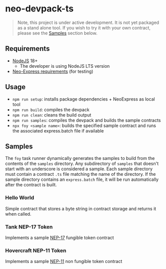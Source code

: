 # neo-devpack-ts

> Note, this project is under active development. It is not yet packaged as a stand alone tool.
> If you wish to try it with your own contract, please see the [Samples](#samples) section below.

## Requirements

* [NodeJS](https://nodejs.org/) 18+
  * The developer is using NodeJS LTS version
* [Neo-Express requirements](https://github.com/neo-project/neo-express#requirements) (for testing)

## Usage

* `npm run setup`: installs package dependencies + NeoExpress as local tool
* `npm run build`: compiles the devpack
* `npm run clean`: cleans the build output
* `npm run samples`: compiles the devpack and builds the sample contracts
* `npx foy <sample name>`: builds the specified sample contract and runs the associated express.batch file if available

## Samples

The `foy` task runner dynamically generates the samples to build from the contents of the `samples` directory. 
Any subdirectory of `samples` that doesn't start with an underscore is considered a sample.
Each sample directory must contain a contract `.ts` file matching the name of the directory.
If the sample directory contains an `express.batch` file, it will be run automatically after the contract is built.

### Hello World

Simple contract that stores a byte string in contract storage and returns it when called.

### Tank NEP-17 Token

Implements a sample [NEP-17](https://github.com/neo-project/proposals/blob/master/nep-17.mediawiki) fungible token contract

### Hovercraft NEP-11 Token

Implements a sample [NEP-11](https://github.com/neo-project/proposals/blob/master/nep-11.mediawiki) non fungible token contract

